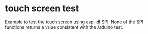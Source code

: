 # touch screen test

Example to test the touch screen using esp-idf SPI. None of the SPI functions returns a value consistent with the Arduino test.